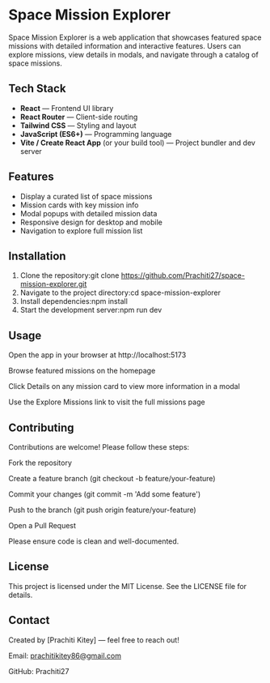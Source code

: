 # Space Mission Explorer

Space Mission Explorer is a web application that showcases featured space missions with detailed information and interactive features. Users can explore missions, view details in modals, and navigate through a catalog of space missions.

## Tech Stack

- **React** — Frontend UI library
- **React Router** — Client-side routing
- **Tailwind CSS** — Styling and layout
- **JavaScript (ES6+)** — Programming language
- **Vite / Create React App** (or your build tool) — Project bundler and dev server

## Features

- Display a curated list of space missions
- Mission cards with key mission info
- Modal popups with detailed mission data
- Responsive design for desktop and mobile
- Navigation to explore full mission list

## Installation

1. Clone the repository:git clone https://github.com/Prachiti27/space-mission-explorer.git
2. Navigate to the project directory:cd space-mission-explorer
3. Install dependencies:npm install
4. Start the development server:npm run dev

## Usage
Open the app in your browser at http://localhost:5173

Browse featured missions on the homepage

Click Details on any mission card to view more information in a modal

Use the Explore Missions link to visit the full missions page

## Contributing
Contributions are welcome! Please follow these steps:

Fork the repository

Create a feature branch (git checkout -b feature/your-feature)

Commit your changes (git commit -m 'Add some feature')

Push to the branch (git push origin feature/your-feature)

Open a Pull Request

Please ensure code is clean and well-documented.

## License
This project is licensed under the MIT License. See the LICENSE file for details.

## Contact
Created by [Prachiti Kitey] — feel free to reach out!

Email: prachitikitey86@gmail.com

GitHub: Prachiti27
